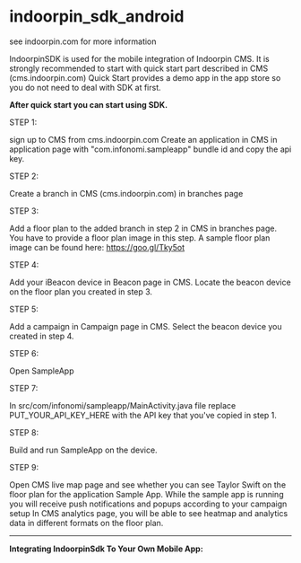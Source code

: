 # indoorpin_sdk_android

see indoorpin.com for more information

IndoorpinSDK is used for the mobile integration of Indoorpin CMS. It is strongly recommended to start with quick start part described in CMS (cms.indoorpin.com) Quick Start provides a demo app in the app store so you do not need to deal with SDK at first. 

**After quick start you can start using SDK.**

STEP 1:

sign up to CMS from cms.indoorpin.com 
Create an application in CMS in application page with "com.infonomi.sampleapp" bundle id and copy the api key.

STEP 2:

Create a branch in CMS (cms.indoorpin.com) in branches page

STEP 3:

Add a floor plan to the added branch in step 2 in CMS in branches page. You have to provide a floor plan image in this step. A sample floor plan image can be found here: https://goo.gl/Tky5ot

STEP 4:

Add your iBeacon device in Beacon page in CMS. Locate the beacon device on the floor plan you created in step 3.

STEP 5:

Add a campaign in Campaign page in CMS. Select the beacon device you created in step 4. 

STEP 6:

Open SampleApp

STEP 7:

In src/com/infonomi/sampleapp/MainActivity.java file replace PUT_YOUR_API_KEY_HERE with the API key that you've copied in step 1.

STEP 8:

Build and run SampleApp on the device.

STEP 9:

Open CMS live map page and see whether you can see Taylor Swift on the floor plan for the application Sample App.
While the sample app is running you will receive push notifications and popups according to your campaign setup
In CMS analytics page, you will be able to see heatmap and analytics data in different formats on the floor plan.

----------------------------------------------------------------------------------------------------------------------


**Integrating IndoorpinSdk To Your Own Mobile App:**
